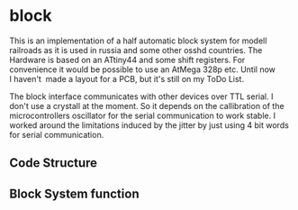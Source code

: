 # block
This is an implementation of a half automatic block system for modell railroads as it is used in russia and some other osshd countries. The Hardware is based on an ATtiny44 and some shift registers. For convenience it would be possible to use an AtMega 328p etc. Until now I haven't  made a layout for a PCB, but it's still on my ToDo List.

The block interface communicates with other devices over TTL serial. I don't use a crystall at the moment. So it depends on the callibration of the microcontrollers oscillator for the serial communication to work stable. I worked around the limitations induced by the jitter by just using 4 bit words for serial communication.

## Code Structure

## Block System function
